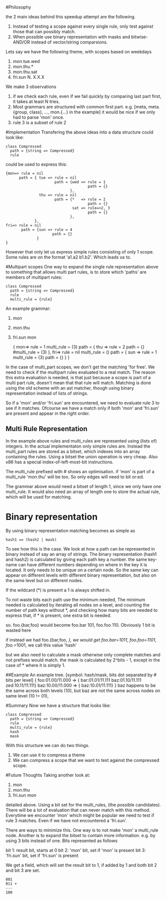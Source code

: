#Philosophy

the 2 main ideas behind this speedup attempt are the following.

1. Instead of testing a scope against every single rule, only test against those that can possibly match.
2. When possible use binary representation with masks and bitwise-AND/OR instead of vector/string comparsions.

Lets say we have the following theme, with scopes based on weekdays

1. mon.tue.wed
2. mon.thu.*
3. mon.thu.sat
4. fri.sun
N. X.X.X

We make 3 observations
1. if we check each rule, even if we fail quickly by comparing last part first, it takes at least N tries.
2. Most grammars are structured with common first part. e.g. [meta, meta.{group, class}, ..., mon.{...} in the example] it would be nice if we only had to parse 'mon' once.
3. rule 3 is a subset of rule 2

#Implementation
Transfering the above ideas into a data structure could look like:

    class Compressed
      path = {string => Compressed}
      rule
  
could be used to express this:

    {mon=> rule = nil 
          path = { tue => rule = nil
                          path = {wed => rule = 1
                                         path = {}
                                 },          
                   thu => rule = nil
                          path = {*   => rule = 2
                                         path = {}
                                  sat => rule=>2, 3
                                         path = {}
                                 },
                 },
    fri=> rule = nil
           path = {sun => rule = 4
                         path = {}
                  }
    }
   
However that only let us express simple rules consisting of only 1 scope.
Some rules are on the format 'a1.a2 b1.b2'. Which leads us to.

#Multipart scopes
One way to expand the single rule representation above to something that allows multi part rules, is to store which 'paths' are members of multipart rules:


    class Compressed
      path = {string => Compressed}
      rule
      multi_rule = {rule}

An example grammar:

1. mon
2. mon.thu 
3. fri.sun mon

    { mon=> rule = 1
      multi_rule = (3) 
            path = { thu => rule = 2
                          path = {}
                          #multi_rule = (3)
                   },
      fri=> rule = nil
        multi_rule = ()
        path = { sun => rule = 1
                 multi_rule = (3)
                 path = {}
               }
    }


In the case of multi_part scopes, we don't get the matching 'for free'. We need to check if the multipart rules evaluated to a real match. The reason this extra evaluation is needed, is that just because a scope is part of a multi part rule, doesn't mean that that rule will match.
Matching is done using the old scheme with an ast matcher, though using binary representation instead of lists of strings. 

So if a 'mon' and/or 'fri.sun' are encountered, we need to evaluate rule 3 to see if it matches. Ofcourse we have a match only if both 'mon' and 'fri.sun' are present and appear in the right order.

## Multi Rule Representation
In the example above rules and multi_rules are represented using (lists of) integers. In the actual implementaton only simple rules are. Instead the multi_part rules are stored as a bitset, which indexes into an array containing the rules. Using a bitset the union operation is very cheap. Also x86 has a special index-of-left-most-bit instructions.

The multi_rule prefixed with # shows an optimisation. if 'mon' is part of a multi_rule 'mon.thu' will be too. So only edges will need to bit or:ed. 

The grammar above would need a bitset of length 1, since we only have one multi_rule.
It would also need an array of length one to store the actual rule, which will be used for matching.

# Binary representation
By using binary representation matching becomes as simple as

    hash1 == (hash2 | mask)

To see how this is the case. We look at how a path can be represented in binary instead of say an array of strings. The binary representation (hash1 and hash2) is calculated by giving each path key a number. the same key-name can have different numbers depending on where in the key it is located. It only needs to be unique on a certain node. So the same key can appear on different levels with different binary representation, but also on the same level but on different nodes.

If the wildcard (*) is present a 1 is always shifted in.

To not waste bits each path use the minimum needed, The minimum needed is calculated by iterating all nodes on a level, and counting the number of path keys without *, and checking how many bits are needed to express that, if * is present, one extra bit is needed.

so. foo.{bar,foo} would become foo.bar 101, foo.foo 110. Obviously 1 bit is wasted here

if instead we had foo.{bar,foo, *}, we would get foo.bar=1011, foo.foo=1101, foo.*=1001,
we call this value 'hash'

but we also need to calculate a mask otherwise only complete matches and not prefixes would match.
the mask is calculated by 2^bits - 1, except in the case of * where it is simply 1.

##Example
An example tree. [symbol: hash/mask, bits dot separated by # bits per level]
    {
     foo:01.00/11.000 => { bar:01.01/11.111
                           baz:01.10/11.111
                           zed:10.11/11.111} 
     baz:10.00/11.000 => { baz:10.01/11.111}
    }
baz happens to be the same across both levels (10), but baz are not the same across nodes on same level (10 != 01),

#Summary
Now we have a structure that looks like:

    class Compressed
      path = {string => Compressed}
      rule
      multi_rule = {rule}
      hash
      mask
     
With this structure we can do two things. 
1. We can use it to compress a theme
2. We can compress a scope that we want to test against the compressed scope.
  
#Future Thoughts
Taking another look at:

1. mon
2. mon.thu 
3. fri.sun mon

detailed above.
Using a bit set for the multi_rules, (the possible candidates). There will be a lot of evaluation that can never match with this method. Everytime we encounter 'mon' which might be popular we need to test if rule 3 matches. Even if we have not encountered a 'fri.sun'.

There are ways to minimize this. One way is to not make 'mon' a multi_rule node.
Another is to expand the bitset to contain more information.
e.g.
by using 3 bits instead of one. Bits represented as follows

bit 1: result bit, starts at 0
bit 2: 'mon' bit, set if 'mon' is present
bit 3: 'fri.sun' bit, set if 'fri.sun' is present

We get a field, which will set the result bit to 1, if added by 1 and both bit 2 and bit 3 are set.

    001
    011 +
    ---
    100     
